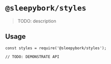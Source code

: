 # `@sleepybork/styles`

> TODO: description

## Usage

```
const styles = require('@sleepybork/styles');

// TODO: DEMONSTRATE API
```
